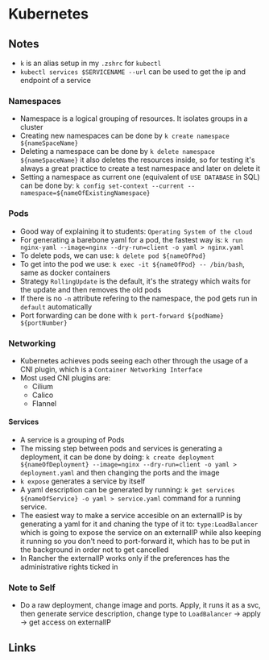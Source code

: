 # Kubernetes

## Notes

- `k` is an alias setup in my `.zshrc` for `kubectl`
- `kubectl services $SERVICENAME --url` can be used to get the ip and endpoint of a service

### Namespaces

- Namespace is a logical grouping of resources. It isolates groups in a cluster
- Creating new namespaces can be done by `k create namespace ${nameSpaceName}`
- Deleting a namespace can be done by `k delete namespace ${nameSpaceName}` it also deletes the resources inside, so for testing it's always a great practice to create a test namespace and later on delete it
- Setting a namespace as current one (equivalent of `USE DATABASE` in SQL) can be done by: `k config set-context --current --namespace=${nameOfExistingNamespace}`

### Pods

- Good way of explaining it to students: `Operating System of the cloud`
- For generating a barebone yaml for a pod, the fastest way is: `k run nginx-yaml --image=nginx --dry-run=client -o yaml > nginx.yaml`
- To delete pods, we can use: `k delete pod ${nameOfPod}`
- To get into the pod we use: `k exec -it ${nameOfPod} -- /bin/bash`, same as docker containers
- Strategy `RollingUpdate` is the default, it's the strategy which waits for the update and then removes the old pods
- If there is no `-n` attribute refering to the namespace, the pod gets run in `default` automatically
- Port forwarding can be done with `k port-forward ${podName} ${portNumber}`

### Networking

- Kubernetes achieves pods seeing each other through the usage of a CNI plugin, which is a `Container Networking Interface`
- Most used CNI plugins are:
  - Cilium
  - Calico
  - Flannel

#### Services

- A service is a grouping of Pods
- The missing step between pods and services is generating a deployment, it can be done by doing: `k create deployment ${nameOfDeployment} --image=nginx --dry-run=client -o yaml > deployment.yaml` and then changing the ports and the image
- `k expose` generates a service by itself
- A yaml description can be generated by running: `k get services ${nameOfService} -o yaml > service.yaml` command for a running service.
- The easiest way to make a service accesible on an externalIP is by generating a yaml for it and chaning the type of it to: `type:LoadBalancer` which is going to expose the service on an externalIP while also keeping it running so you don't need to port-forward it, which has to be put in the background in order not to get cancelled
- In Rancher the externalIP works only if the preferences has the administrative rights ticked in

### Note to Self

- Do a raw deployment, change image and ports. Apply, it runs it as a svc, then generate service description, change type to `LoadBalancer` -> apply -> get access on externalIP

## Links
